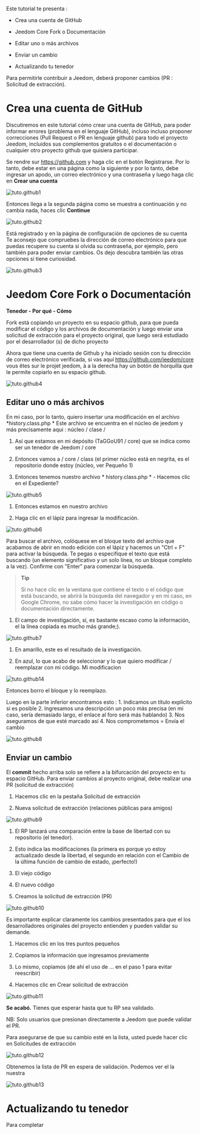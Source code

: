 Este tutorial te presenta :

-   Crea una cuenta de GitHub

-   Jeedom Core Fork o Documentación

-   Editar uno o más archivos

-   Enviar un cambio

-   Actualizando tu tenedor

Para permitirle contribuir a Jeedom, deberá
proponer cambios (PR : Solicitud de extracción).

Crea una cuenta de GitHub 
===========================

Discutiremos en este tutorial cómo crear una cuenta de GitHub,
para poder informar errores (problema en el lenguaje GitHub), incluso
incluso proponer correcciones (Pull Request o PR en lenguaje github)
para todo el proyecto Jeedom, incluidos sus complementos gratuitos o el
documentación o cualquier otro proyecto github que
quisiera participar.

Se rendre sur <https://github.com> y haga clic en el botón Registrarse.
Por lo tanto, debe estar en una página como la siguiente y
por lo tanto, debe ingresar un apodo, un correo electrónico y una contraseña y luego
haga clic en **Crear una cuenta**

![tuto.github1](images/tuto.github1.png)

Entonces llega a la segunda página como se muestra a continuación y no cambia
nada, haces clic **Continue**

![tuto.github2](images/tuto.github2.png)

Está registrado y en la página de configuración de opciones de su
cuenta Te aconsejo que compruebes la dirección de correo electrónico para que puedas
recupere su cuenta si olvida su contraseña, por ejemplo, pero
también para poder enviar cambios. Os dejo
descubra también las otras opciones si tiene curiosidad.

![tuto.github3](images/tuto.github3.png)

Jeedom Core Fork o Documentación 
==========================================

**Tenedor - Por qué - Cómo**

Fork está copiando un proyecto en su espacio github, para que pueda
modificar el código y los archivos de documentación y luego enviar
una solicitud de extracción para el proyecto original, que luego será estudiado por el
desarrollador (s) de dicho proyecto

Ahora que tiene una cuenta de Github y ha iniciado sesión
con tu dirección de correo electrónico verificada, si vas aquí
<https://github.com/jeedom/core> vous êtes sur le projet jeedom, à
a la derecha hay un botón de horquilla que le permite copiarlo en su
espacio github.

![tuto.github4](images/tuto.github4.png)

Editar uno o más archivos 
---------------------------------------

En mi caso, por lo tanto, quiero insertar una modificación en el archivo
*history.class.php * Este archivo se encuentra en el núcleo de jeedom y más
precisamente aqui : núcleo / clase /

1. Así que estamos en mi depósito (TaGGoU91 / core) que se indica como
    ser un tenedor de Jeedom / core

2. Entonces vamos a / core / class (el primer núcleo está en negrita, es
    el repositorio donde estoy (núcleo, ver Pequeño 1)

3. Entonces tenemos nuestro archivo * history.class.php * - Hacemos clic en el
    Expediente?

![tuto.github5](images/tuto.github5.png)

1. Entonces estamos en nuestro archivo

2. Haga clic en el lápiz para ingresar la modificación.

![tuto.github6](images/tuto.github6.png)

Para buscar el archivo, colóquese en el bloque
texto del archivo que acabamos de abrir en modo edición con el lápiz y
hacemos un "Ctrl + F" para activar la búsqueda. Te pegas o
especifique el texto que está buscando (un elemento significativo y un
solo línea, no un bloque completo a la vez). Confirme con "Enter" para
comenzar la búsqueda.

> **Tip**
>
> Si no hace clic en la ventana que contiene el texto o el código
> que está buscando, se abrirá la búsqueda del navegador y
> en mi caso, en Google Chrome, no sabe cómo hacer la investigación
> en código o documentación directamente.

1. El campo de investigación, sí, es bastante escaso como la información, el
    la línea copiada es mucho más grande;).

![tuto.github7](images/tuto.github7.png)

1. En amarillo, este es el resultado de la investigación.

2. En azul, lo que acabo de seleccionar y lo que quiero
    modificar / reemplazar con mi código. Mi modificacion

![tuto.github14](images/tuto.github14.png)

Entonces borro el bloque y lo reemplazo.

Luego en la parte inferior encontramos esto : 1. Indicamos un título
explícito si es posible 2. Ingresamos una descripción un poco más precisa
(en mi caso, sería demasiado largo, el enlace al foro será más
hablando) 3. Nos aseguramos de que esté marcado así 4. Nos comprometemos =
Envía el cambio

![tuto.github8](images/tuto.github8.png)

Enviar un cambio 
--------------------------

El **commit** hecho arriba solo se refiere a la bifurcación del proyecto en
tu espacio GitHub. Para enviar cambios al proyecto original,
debe realizar una PR (solicitud de extracción)

1. Hacemos clic en la pestaña Solicitud de extracción

2. Nueva solicitud de extracción (relaciones públicas para amigos)

![tuto.github9](images/tuto.github9.png)

1. El RP lanzará una comparación entre la base de libertad con su
    repositorio (el tenedor).

2. Esto indica las modificaciones (la primera es porque yo
    estoy actualizado desde la libertad, el segundo en relación con el
    Cambio de la última función de cambio de estado, ¡perfecto!)

3. El viejo código

4. El nuevo código

5. Creamos la solicitud de extracción (PR)

![tuto.github10](images/tuto.github10.png)

Es importante explicar claramente los cambios presentados para que el
los desarrolladores originales del proyecto entienden y pueden validar su
demande.

1. Hacemos clic en los tres puntos pequeños

2. Copiamos la información que ingresamos previamente

3. Lo mismo, copiamos (de ahí el uso de ... en el paso 1 para
    evitar reescribir)

4. Hacemos clic en Crear solicitud de extracción

![tuto.github11](images/tuto.github11.png)

**Se acabó.** Tienes que esperar hasta que tu RP sea validado.

NB: Solo usuarios que presionan directamente a Jeedom que
puede validar el PR.

Para asegurarse de que su cambio esté en la lista, usted
puede hacer clic en Solicitudes de extracción

![tuto.github12](images/tuto.github12.png)

Obtenemos la lista de PR en espera de validación. Podemos ver el
la nuestra

![tuto.github13](images/tuto.github13.png)

Actualizando tu tenedor 
============================

Para completar
